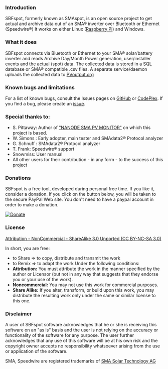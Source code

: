 ### **Introduction**
SBFspot, formerly known as SMAspot, is an open source project to get actual and archive data out of an SMA® inverter over Bluetooth or Ethernet (Speedwire®) It works on either Linux ([Raspberry Pi](http://www.raspberrypi.org)) and Windows.

### **What it does**
SBFspot connects via Bluetooth or Ethernet to your SMA® solar/battery inverter and reads Archive Day/Month Power generation, user/installer events and the actual (spot) data. The collected data is stored in a SQL database or SMA® compatible .csv files.
A separate service/daemon uploads the collected data to [PVoutput.org](https://pvoutput.org)

### **Known bugs and limitations**
For a list of known bugs, consult the Issues pages on [GitHub](https://github.com/sbf-/SBFspot/issues) or [CodePlex](https://sbfspot.codeplex.com/workitem/list/advanced). If you find a bug, please create an [issue](https://github.com/sbf-/SBFspot/issues).

### **Special thanks to:**
* S. Pittaway: Author of ["NANODE SMA PV MONITOR"](https://github.com/stuartpittaway/nanodesmapvmonitor) on which this project is based.
* W. Simons : Early adopter, main tester and SMAdata2® Protocol analyzer
* G. Schnuff : SMAdata2® Protocol analyzer
* T. Frank: Speedwire® support
* Snowmiss: User manual
* All other users for their contribution - in any form - to the success of this project

### **Donations**
SBFspot is a free tool, developed during personal free time. If you like it, consider a donation.
If you click on the button below, you will be taken to the secure PayPal Web site. You don't need to have a paypal account in order to make a donation.

[![Donate](https://img.shields.io/badge/Donate-PayPal-green.svg)](https://www.paypal.com/cgi-bin/webscr?cmd=_s-xclick&hosted_button_id=3R5JSRCXBGSLQ)

### **License**
[Attribution - NonCommercial - ShareAlike 3.0 Unported (CC BY-NC-SA 3.0)](http://creativecommons.org/licenses/by-nc-sa/3.0)

In short, you are free:
* to Share => to copy, distribute and transmit the work
* to Remix => to adapt the work
Under the following conditions:
* **Attribution:** You must attribute the work in the manner specified by the author or Licensor (but not in any way that suggests that they endorse you or your use of the work).
* **Noncommercial:** You may not use this work for commercial purposes.
* **Share Alike:** If you alter, transform, or build upon this work, you may distribute the resulting work only under the same or similar license to this one.

### **Disclaimer**
A user of SBFspot software acknowledges that he or she is receiving this software on an "as is" basis and the user is not relying on the accuracy or functionality of the software for any purpose. The user further acknowledges that any use of this software will be at his own risk and the copyright owner accepts no responsibility whatsoever arising from the use or application of the software.

SMA, Speedwire are registered trademarks of [SMA Solar Technology AG](http://www.sma.de/en/company/about-sma.html)
